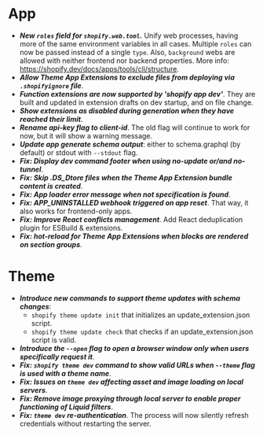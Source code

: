 # App

* ***New `roles` field for `shopify.web.toml`.*** Unify web processes, having more of the same environment variables in all cases. Multiple `roles` can now be passed instead of a single `type`. Also, `background` webs are allowed with neither frontend nor backend properties. More info: https://shopify.dev/docs/apps/tools/cli/structure.
* ***Allow Theme App Extensions to exclude files from deploying via `.shopifyignore` file***.
* ***Function extensions are now supported by 'shopify app dev'***. They are built and updated in extension drafts on dev startup, and on file change.
* ***Show extensions as disabled during generation when they have reached their limit***.
* ***Rename api-key flag to client-id***. The old flag will continue to work for now, but it will show a warning message.
* ***Update app generate schema output***: either to schema.graphql (by default) or stdout with `--stdout` flag.
* ***Fix: Display dev command footer when using no-update or/and no-tunnel***.
* ***Fix: Skip .DS_Dtore files when the Theme App Extension bundle content is created***.
* ***Fix: App loader error message when not specification is found***.
* ***Fix: APP_UNINSTALLED webhook triggered on app reset***. That way, it also works for frontend-only apps.
* ***Fix: Improve React conflicts management***. Add React deduplication plugin for ESBuild & extensions.
* ***Fix: hot-reload for Theme App Extensions when blocks are rendered on section groups***.

# Theme
* ***Introduce new commands to support theme updates with schema changes***:
  * `shopify theme update init` that initializes an update_extension.json script.
  * `shopify theme update check` that checks if an update_extension.json script is valid.
* ***Introduce the `--open` flag to open a browser window only when users specifically request it***.
* ***Fix: `shopify theme dev` command to show valid URLs when `--theme` flag is used with a theme name***.
* ***Fix: Issues on `theme dev` affecting asset and image loading on local servers***.
* ***Fix: Remove image proxying through local server to enable proper functioning of Liquid filters***.
* ***Fix: `theme dev` re-authentication***. The process will now silently refresh credentials without restarting the server.
